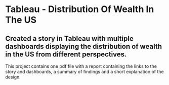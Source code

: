 # Tableau - Distribution Of Wealth In The US
## Created a story in Tableau with multiple dashboards displaying the distribution of wealth in the US from different perspectives.
This project contains one pdf file with a report containing the links to the story and dashboards, a summary of findings and a short explanation of the design.
